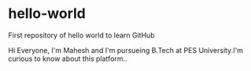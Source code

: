 # hello-world
First repository of hello world to learn GitHub

Hi Everyone,
I'm Mahesh and I'm pursueing B.Tech at PES University.I'm curious to know about this platform..

